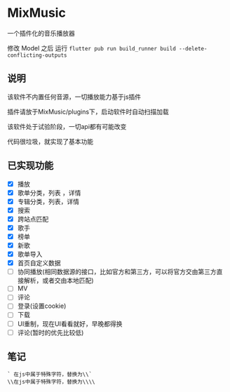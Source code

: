 # MixMusic

一个插件化的音乐播放器

修改 Model 之后 运行 ```flutter pub run build_runner build --delete-conflicting-outputs```

## 说明

该软件不内置任何音源，一切播放能力基于js插件

插件请放于MixMusic/plugins下，启动软件时自动扫描加载

该软件处于试验阶段，一切api都有可能改变

代码很垃圾，就实现了基本功能

## 已实现功能

- [x] 播放
- [x] 歌单分类，列表 ，详情
- [x] 专辑分类，列表，详情
- [x] 搜索
- [x] 跨站点匹配
- [x] 歌手
- [x] 榜单
- [x] 新歌
- [x] 歌单导入
- [x] 首页自定义数据
- [ ] 协同播放(相同数据源的接口，比如官方和第三方，可以将官方交由第三方直接解析，或者交由本地匹配)
- [ ] MV
- [ ] 评论
- [ ] 登录(设置cookie)
- [ ] 下载
- [ ] UI重制，现在UI看看就好，早晚都得换
- [ ] 评论(暂时的优先比较低)

## 笔记

 ```
 ` 在js中属于特殊字符，替换为\\`
 \\在js中属于特殊字符，替换为\\\\
 ```
